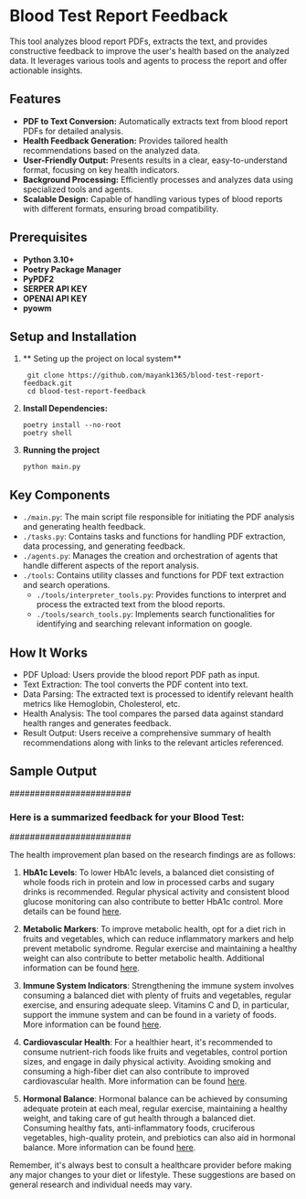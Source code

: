 # Blood Test Report Feedback

This tool analyzes blood report PDFs, extracts the text, and provides constructive feedback to improve the user's health based on the analyzed data. It leverages various tools and agents to process the report and offer actionable insights.

## Features
- **PDF to Text Conversion:** Automatically extracts text from blood report PDFs for detailed analysis.
- **Health Feedback Generation:** Provides tailored health recommendations based on the analyzed data.
- **User-Friendly Output:** Presents results in a clear, easy-to-understand format, focusing on key health indicators.
- **Background Processing:** Efficiently processes and analyzes data using specialized tools and agents.
- **Scalable Design:** Capable of handling various types of blood reports with different formats, ensuring broad compatibility.

## Prerequisites
- **Python 3.10+**
- **Poetry Package Manager**
- **PyPDF2**
- **SERPER API KEY**
- **OPENAI API KEY**
- **pyowm**
  

## Setup and Installation
1. ** Seting up the project on local system**
   ```
    git clone https://github.com/mayank1365/blood-test-report-feedback.git
    cd blood-test-report-feedback
   ```   
3. **Install Dependencies:**
   ```
   poetry install --no-root
   poetry shell
   ```
4. **Running the project**
   ```
   python main.py
   ```
   
## Key Components 
  - ```./main.py```: The main script file responsible for initiating the PDF analysis and generating health feedback.
  - ```./tasks.py```: Contains tasks and functions for handling PDF extraction, data processing, and generating feedback.
  - ```./agents.py```: Manages the creation and orchestration of agents that handle different aspects of the report analysis.
  - ```./tools```: Contains utility classes and functions for PDF text extraction and search operations.
    - ```./tools/interpreter_tools.py```: Provides functions to interpret and process the extracted text from the blood reports.
    - ```./tools/search_tools.py```: Implements search functionalities for identifying and searching relevant information on google.
      
## How It Works
- PDF Upload: Users provide the blood report PDF path as input.
- Text Extraction: The tool converts the PDF content into text.
- Data Parsing: The extracted text is processed to identify relevant health metrics like Hemoglobin, Cholesterol, etc.
- Health Analysis: The tool compares the parsed data against standard health ranges and generates feedback.
- Result Output: Users receive a comprehensive summary of health recommendations along with links to the relevant articles referenced.

## Sample Output

########################
### Here is a summarized feedback for your Blood Test:
########################

The health improvement plan based on the research findings are as follows:

1. **HbA1c Levels**: To lower HbA1c levels, a balanced diet consisting of whole foods rich in protein and low in processed carbs and sugary drinks is recommended. Regular physical activity and consistent blood glucose monitoring can also contribute to better HbA1c control. More details can be found [here](https://www.everlywell.com/blog/hba1c/how-to-lower-hba1c/).

2. **Metabolic Markers**: To improve metabolic health, opt for a diet rich in fruits and vegetables, which can reduce inflammatory markers and help prevent metabolic syndrome. Regular exercise and maintaining a healthy weight can also contribute to better metabolic health. Additional information can be found [here](https://www.levels.com/blog/the-ultimate-guide-to-metabolic-health).

3. **Immune System Indicators**: Strengthening the immune system involves consuming a balanced diet with plenty of fruits and vegetables, regular exercise, and ensuring adequate sleep. Vitamins C and D, in particular, support the immune system and can be found in a variety of foods. More information can be found [here](https://www.webmd.com/diet/ss/slideshow-strengthen-immunity).

4. **Cardiovascular Health**: For a healthier heart, it's recommended to consume nutrient-rich foods like fruits and vegetables, control portion sizes, and engage in daily physical activity. Avoiding smoking and consuming a high-fiber diet can also contribute to improved cardiovascular health. More information can be found [here](https://www.mayoclinic.org/diseases-conditions/heart-disease/in-depth/heart-disease-prevention/art-20046502).

5. **Hormonal Balance**: Hormonal balance can be achieved by consuming adequate protein at each meal, regular exercise, maintaining a healthy weight, and taking care of gut health through a balanced diet. Consuming healthy fats, anti-inflammatory foods, cruciferous vegetables, high-quality protein, and prebiotics can also aid in hormonal balance. More information can be found [here](https://www.healthline.com/nutrition/balance-hormones).

Remember, it's always best to consult a healthcare provider before making any major changes to your diet or lifestyle. These suggestions are based on general research and individual needs may vary.
